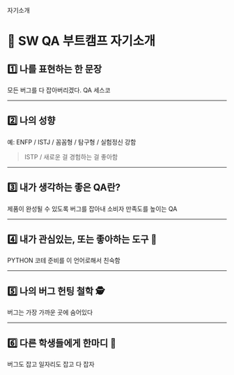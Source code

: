 
 자기소개 

# 👋 SW QA 부트캠프 자기소개

## 1️⃣ 나를 표현하는 한 문장
모든 버그를 다 잡아버리겠다. QA 세스코

---

## 2️⃣ 나의 성향
예: ENFP / ISTJ / 꼼꼼형 / 탐구형 / 실험정신 강함  
> ISTP / 새로운 걸 경험하는 걸 좋아함

---

## 3️⃣ 내가 생각하는 좋은 QA란?
제품이 완성될 수 있도록 버그를 잡아내 소비자 만족도를 높이는 QA

---

## 4️⃣ 내가 관심있는, 또는 좋아하는 도구 🧰
PYTHON 코테 준비를 이 언어로해서 친숙함

---

## 5️⃣ 나의 버그 헌팅 철학 🕵️
버그는 가장 가까운 곳에 숨어있다

---

## 6️⃣ 다른 학생들에게 한마디 💬
버그도 잡고 일자리도 잡고 다 잡자
